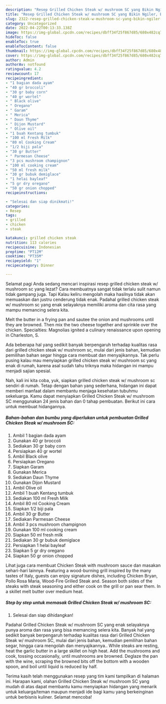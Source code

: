 ```yaml
---
description: "Resep Grilled Chicken Steak w/ mushroom SC yang Bikin Ngiler, Buat Buka Puasa Enak"
title: "Resep Grilled Chicken Steak w/ mushroom SC yang Bikin Ngiler, Buat Buka Puasa Enak"
slug: 2322-resep-grilled-chicken-steak-w-mushroom-sc-yang-bikin-ngiler-buat-buka-puasa-enak
category: Uncategorized
date: 2022-04-22T00:13:33.138Z
image: https://img-global.cpcdn.com/recipes/dbff34f25f867d85/680x482cq70/grilled-chicken-steak-w-mushroom-sc-foto-resep-utama.jpg
hideToc: false
enableToc: true
enableTocContent: false
thumbnail: https://img-global.cpcdn.com/recipes/dbff34f25f867d85/680x482cq70/grilled-chicken-steak-w-mushroom-sc-foto-resep-utama.jpg
cover: https://img-global.cpcdn.com/recipes/dbff34f25f867d85/680x482cq70/grilled-chicken-steak-w-mushroom-sc-foto-resep-utama.jpg
author: Admin
authorAv: notfound
ratingvalue: 4.2
reviewcount: 17
recipeingredient:
- "1 bagian dada ayam"
- "40 gr broccoli"
- "30 gr baby corn"
- "40 gr wortel"
- " Black olive"
- " Oregano"
- " Garam"
- " Merica"
- " Daun Thyme"
- " Dijon Mustard"
- " Olive oil"
- "1 buah Kentang tumbuk"
- "100 ml Fresh Milk"
- "80 ml Cooking Cream"
- "1/2 biji pala"
- "30 gr Butter"
- " Parmesan Cheese"
- "3 pcs mushroom champignon"
- "100 ml cooking cream"
- "50 ml fresh milk"
- "30 gr bubuk demiglace"
- "1 helai bayleaf"
- "5 gr dry oregano"
- "50 gr onion chopped"
recipeinstructions:

- "Selesai dan siap dinikmati!"
categories:
- Resep
tags:
- grilled
- chicken
- steak

katakunci: grilled chicken steak 
nutrition: 113 calories
recipecuisine: Indonesian
preptime: "PT12M"
cooktime: "PT35M"
recipeyield: "1"
recipecategory: Dinner

---
```



Selamat pagi Anda sedang mencari inspirasi resep grilled chicken steak w/ mushroom sc yang lezat? Cara membuatnya sangat tidak terlalu sulit namun tidak gampang juga. Tapi Kalau keliru mengolah maka hasilnya tidak akan memuaskan dan justru cenderung tidak enak. Padahal grilled chicken steak w/ mushroom sc yang enak selayaknya memiliki aroma dan cita rasa yang mampu memancing selera kita.


Melt the butter in a frying pan and sautee the onion and mushrooms until they are browned. Then mix the two cheese together and sprinkle over the chicken. Specialties: Magnolias ignited a culinary renaissance upon opening in Charleston, S.

Ada beberapa hal yang sedikit banyak berpengaruh terhadap kualitas rasa dari grilled chicken steak w/ mushroom sc, mulai dari jenis bahan, kemudian pemilihan bahan segar hingga cara membuat dan menyajikannya. Tak perlu pusing kalau mau menyiapkan grilled chicken steak w/ mushroom sc yang enak di rumah, karena asal sudah tahu triknya maka hidangan ini mampu menjadi sajian spesial.


Nah, kali ini kita coba, yuk, siapkan grilled chicken steak w/ mushroom sc sendiri di rumah. Tetap dengan bahan yang sederhana, hidangan ini dapat memberi manfaat dalam membantu menjaga kesehatan tubuhmu sekeluarga. Kamu dapat menyiapkan Grilled Chicken Steak w/ mushroom SC menggunakan 24 jenis bahan dan 0 tahap pembuatan. Berikut ini cara untuk membuat hidangannya.

<!--inarticleads1-->

##### Bahan-bahan dan bumbu yang diperlukan untuk pembuatan Grilled Chicken Steak w/ mushroom SC:

1. Ambil 1 bagian dada ayam
1. Gunakan 40 gr broccoli
1. Sediakan 30 gr baby corn
1. Persiapkan 40 gr wortel
1. Ambil  Black olive
1. Persiapkan  Oregano
1. Siapkan  Garam
1. Gunakan  Merica
1. Sediakan  Daun Thyme
1. Gunakan  Dijon Mustard
1. Ambil  Olive oil
1. Ambil 1 buah Kentang tumbuk
1. Sediakan 100 ml Fresh Milk
1. Ambil 80 ml Cooking Cream
1. Siapkan 1/2 biji pala
1. Ambil 30 gr Butter
1. Sediakan  Parmesan Cheese
1. Ambil 3 pcs mushroom champignon
1. Gunakan 100 ml cooking cream
1. Siapkan 50 ml fresh milk
1. Sediakan 30 gr bubuk demiglace
1. Persiapkan 1 helai bayleaf
1. Siapkan 5 gr dry oregano
1. Siapkan 50 gr onion chopped


Lihat juga cara membuat Chicken Steak with mushroom sauce dan masakan sehari-hari lainnya. Featuring a wood-burning grill inspired by the many tastes of Italy, guests can enjoy signature dishes, including Chicken Bryan, Pollo Rosa Maria, Wood-Fire Grilled Steak and. Season both sides of the steaks with steak seasoning and either cook on the grill or pan sear them. In a skillet melt butter over medium heat. 

<!--inarticleads2-->

##### Step by step untuk memasak Grilled Chicken Steak w/ mushroom SC:


1. Selesai dan siap dihidangkan!

Padahal Grilled Chicken Steak w/ mushroom SC yang enak selayaknya punya aroma dan rasa yang bisa memancing selera kita. Banyak hal yang sedikit banyak berpengaruh terhadap kualitas rasa dari Grilled Chicken Steak w/ mushroom SC, mulai dari jenis bahan, kemudian pemilihan bahan segar, hingga cara mengolah dan menyajikannya.. While steaks are resting, heat the garlic butter in a large skillet on high heat. Add the mushrooms and cook, tossing occasionally, until mushrooms are browned. Deglaze the pan with the wine, scraping the browned bits off the bottom with a wooden spoon, and boil until liquid is reduced by half. 

Terima kasih telah menggunakan resep yang tim kami tampilkan di halaman ini. Harapan kami, olahan Grilled Chicken Steak w/ mushroom SC yang mudah di atas dapat membantu kamu menyiapkan hidangan yang menarik untuk keluarga/teman maupun menjadi ide bagi kamu yang berkeinginan untuk berbisnis kuliner. Selamat mencoba!
